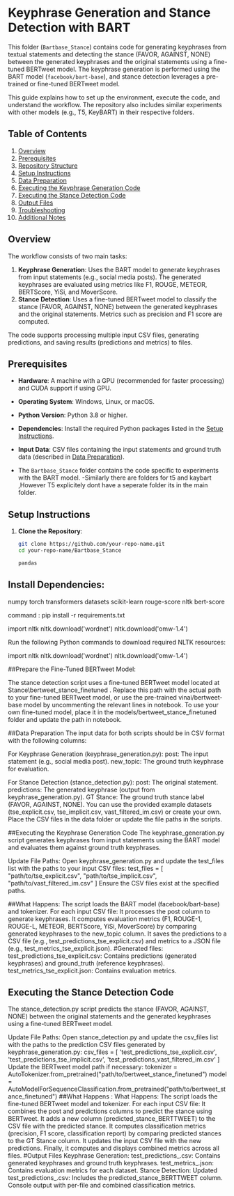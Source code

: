 # Keyphrase Generation and Stance Detection with BART

This folder (`Bartbase_Stance`) contains code for generating keyphrases from textual statements and detecting the stance (FAVOR, AGAINST, NONE) between the generated keyphrases and the original statements using a fine-tuned BERTweet model. The keyphrase generation is performed using the BART model (`facebook/bart-base`), and stance detection leverages a pre-trained or fine-tuned BERTweet model.

This guide explains how to set up the environment, execute the code, and understand the workflow. The repository also includes similar experiments with other models (e.g., T5, KeyBART) in their respective folders.

## Table of Contents
1. [Overview](#overview)
2. [Prerequisites](#prerequisites)
3. [Repository Structure](#repository-structure)
4. [Setup Instructions](#setup-instructions)
5. [Data Preparation](#data-preparation)
6. [Executing the Keyphrase Generation Code](#executing-the-keyphrase-generation-code)
7. [Executing the Stance Detection Code](#executing-the-stance-detection-code)
8. [Output Files](#output-files)
9. [Troubleshooting](#troubleshooting)
10. [Additional Notes](#additional-notes)

## Overview
The workflow consists of two main tasks:
1. **Keyphrase Generation**: Uses the BART model to generate keyphrases from input statements (e.g., social media posts). The generated keyphrases are evaluated using metrics like F1, ROUGE, METEOR, BERTScore, YiSi, and MoverScore.
2. **Stance Detection**: Uses a fine-tuned BERTweet model to classify the stance (FAVOR, AGAINST, NONE) between the generated keyphrases and the original statements. Metrics such as precision and F1 score are computed.

The code supports processing multiple input CSV files, generating predictions, and saving results (predictions and metrics) to files.

## Prerequisites
- **Hardware**: A machine with a GPU (recommended for faster processing) and CUDA support if using GPU.
- **Operating System**: Windows, Linux, or macOS.
- **Python Version**: Python 3.8 or higher.
- **Dependencies**: Install the required Python packages listed in the [Setup Instructions](#setup-instructions).
- **Input Data**: CSV files containing the input statements and ground truth data (described in [Data Preparation](#data-preparation)).


- The `Bartbase_Stance` folder contains the code specific to experiments with the BART model.
-Similarly there are folders for t5 and kaybart ,However T5 explicitely dont have a seperate folder its in the main folder.

## Setup Instructions
1. **Clone the Repository**:
   ```bash
   git clone https://github.com/your-repo-name.git
   cd your-repo-name/Bartbase_Stance

   pandas
## Install Dependencies:

numpy
torch
transformers
datasets
scikit-learn
rouge-score
nltk
bert-score

command : 
pip install -r requirements.txt   


import nltk
nltk.download('wordnet')
nltk.download('omw-1.4')

Run the following Python commands to download required NLTK resources:

import nltk
nltk.download('wordnet')
nltk.download('omw-1.4')

##Prepare the Fine-Tuned BERTweet Model:

The stance detection script uses a fine-tuned BERTweet model located at Stance\\bertweet_stance_finetuned .
Replace this path with the actual path to your fine-tuned BERTweet model, or use the pre-trained vinai/bertweet-base model by uncommenting the relevant lines in notebook.
To use your own fine-tuned model, place it in the models/bertweet_stance_finetuned folder and update the path in notebook.


##Data Preparation
The input data for both scripts should be in CSV format with the following columns:

For Keyphrase Generation (keyphrase_generation.py):
post: The input statement (e.g., social media post).
new_topic: The ground truth keyphrase for evaluation.

For Stance Detection (stance_detection.py):
post: The original statement.
predictions: The generated keyphrase (output from keyphrase_generation.py).
GT Stance: The ground truth stance label (FAVOR, AGAINST, NONE).
You can use the provided example datasets (tse_explicit.csv, tse_implicit.csv, vast_filtered_im.csv) or create your own. Place the CSV files in the data folder or update the file paths in the scripts.



##Executing the Keyphrase Generation Code
The keyphrase_generation.py script generates keyphrases from input statements using the BART model and evaluates them against ground truth keyphrases.

Update File Paths:
Open keyphrase_generation.py and update the test_files list with the paths to your input CSV files:
test_files = [
    "path/to/tse_explicit.csv",
    "path/to/tse_implicit.csv",
    "path/to/vast_filtered_im.csv"
]
Ensure the CSV files exist at the specified paths.

##What Happens:
The script loads the BART model (facebook/bart-base) and tokenizer.
For each input CSV file:
It processes the post column to generate keyphrases.
It computes evaluation metrics (F1, ROUGE-1, ROUGE-L, METEOR, BERTScore, YiSi, MoverScore) by comparing generated keyphrases to the new_topic column.
It saves the predictions to a CSV file (e.g., test_predictions_tse_explicit.csv) and metrics to a JSON file (e.g., test_metrics_tse_explicit.json).
#Generated files:
test_predictions_tse_explicit.csv: Contains predictions (generated keyphrases) and ground_truth (reference keyphrases).
test_metrics_tse_explicit.json: Contains evaluation metrics.
## Executing the Stance Detection Code
The stance_detection.py script predicts the stance (FAVOR, AGAINST, NONE) between the original statements and the generated keyphrases using a fine-tuned BERTweet model.

Update File Paths:
Open stance_detection.py and update the csv_files list with the paths to the prediction CSV files generated by keyphrase_generation.py:
 csv_files = [
    'test_predictions_tse_explicit.csv',
    'test_predictions_tse_implicit.csv',
    'test_predictions_vast_filtered_im.csv'
]
Update the BERTweet model path if necessary:
tokenizer = AutoTokenizer.from_pretrained("path/to/bertweet_stance_finetuned")
model = AutoModelForSequenceClassification.from_pretrained("path/to/bertweet_stance_finetuned")
##What Happens : 
What Happens:
The script loads the fine-tuned BERTweet model and tokenizer.
For each input CSV file:
It combines the post and predictions columns to predict the stance using BERTweet.
It adds a new column (predicted_stance_BERTTWEET) to the CSV file with the predicted stance.
It computes classification metrics (precision, F1 score, classification report) by comparing predicted stances to the GT Stance column.
It updates the input CSV file with the new predictions.
Finally, it computes and displays combined metrics across all files.
#Output Files
Keyphrase Generation:
test_predictions_<dataset>.csv: Contains generated keyphrases and ground truth keyphrases.
test_metrics_<dataset>.json: Contains evaluation metrics for each dataset.
Stance Detection:
Updated test_predictions_<dataset>.csv: Includes the predicted_stance_BERTTWEET column.
Console output with per-file and combined classification metrics.
